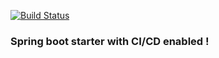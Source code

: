 [![Build Status](https://travis-ci.org/wadinj/spring-boot-seed.svg?branch=master)](https://travis-ci.org/wadinj/spring-boot-seed)

### Spring boot starter with CI/CD enabled !


